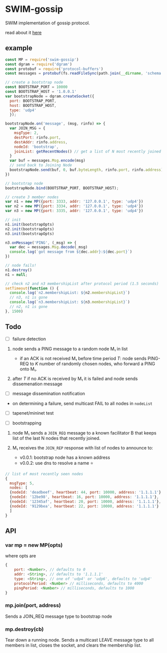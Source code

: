 # SWIM-gossip
SWIM implementation of gossip protocol.

read about it [here](http://www.cs.cornell.edu/info/projects/spinglass/public_pdfs/swim.pdf)

## example

```javascript
const MP = require('swim-gossip')
const dgram = require('dgram')
const protobuf = require('protocol-buffers')
const messages = protobuf(fs.readFileSync(path.join(__dirname, 'schema.proto')))

// create a bootstrap node
const BOOTSTRAP_PORT = 10000
const BOOTSTRAP_HOST = '1.0.0.1'
var bootstrapNode = dgram.createSocket({
  port: BOOTSTRAP_PORT,
  host: BOOTSTRAP_HOST,
  type: 'udp4'
  });

bootstrapNode.on('message', (msg, rinfo) => {
  var JOIN_MSG = {
    msgType: 2,
    destPort: rinfo.port,
    destAddr: rinfo.address,
    nodeId: 'bootstrap',
    joinList: getRecentNodes() // get a list of N most recently joined nodes
  }
  var buf = messages.Msg.encode(msg)
  // send back to Joining Node
  bootstrapNode.send(buf, 0, buf.byteLength, rinfo.port, rinfo.address)
})

// bootstrap node
bootstrapNode.bind(BOOTSTRAP_PORT, BOOTSTRAP_HOST);

// create 3 member nodes
var n1 = new MP({port: 3333, addr: '127.0.0.1', type: 'udp4'})
var n2 = new MP({port: 3334, addr: '127.0.0.1', type: 'udp4'})
var n3 = new MP({port: 3335, addr: '127.0.0.1', type: 'udp4'})

// init
n1.init(bootstrapOpts)
n2.init(bootstrapOpts)
n3.init(bootstrapOpts)

n3.onMessage('PING', (_msg) => {
  var dec = messages.Msg.decode(_msg)
  console.log(`got message from ${dec.addr}:${dec.port}`)
})

// node fails!
n1.destroy()
n1 = null;

// check n2 and n3 membershipList after protocol period (1.5 seconds)
setTimeout(function () {
  console.log(`n2.membershipList: ${n2.membershipList}`)
  // n3, n1 is gone
  console.log(`n3.membershipList: ${n3.membershipList}`)
  // n2, n1 is gone
}, 1500)
```
## Todo
- [ ] failure detection

1.  node sends a PING message to a random node M₁ in list

    *   if an ACK is not received M₁ before time period _T_: node sends PING-REQ
    to _K_ number of randomly chosen nodes, who forward a PING onto M₁.

2.  after _T_ if no ACK is received by M₁ it is failed and node sends
    dissemenation message

- [ ] message dissemination notification

*   on determining a failure, send multicast FAIL to all nodes in `nodeList`

- [ ] tapenet/mininet test

- [ ] bootstrapping

1. node M₁ sends a `JOIN_REQ` message to a known facilitator B that keeps list of
   the last N nodes that recently joined.

2. M₁ receives the `JOIN_REP` response with list of nodes to announce to:
    *   v0.0.1: bootstrap node has a known address
    *   v0.0.2: use dns to resolve a name :star:

```javascript
// list of most recently seen nodes
{
  msgType: 5,
  nodes: [
  {nodeId: 'deadbeef', heartbeat: 44, port: 10000, address: '1.1.1.1'},
  {nodeId: '12be98', heartbeat: 16, port: 10000, address: '1.1.1.1'},
  {nodeId: '12345af', heartbeat: 20, port: 10000, address: '1.1.1.1'},
  {nodeId: '9129bea', heartbeat: 22, port: 10000, address: '1.1.1.1'}
  ]
}
```


## API

### var mp = new MP(opts)
where opts are 
```javascript
{
    port: <Number>, // defaults to 0
    addr: <String>, // defaults to '1.1.1.1'
    type: <String>, // one of 'udp4' or 'udp6', defaults to 'udp4'
    protocolPeriod: <Number> // milliseconds, defaults to 4000
    pingPeriod: <Number> // milliseconds, defaults to 1000
}
```

### mp.join(port, address)
Sends a JOIN_REQ message type to bootstrap node

### mp.destroy(cb)
Tear down a running node. Sends a multicast LEAVE message type to all members in
list, closes the socket, and clears the membership list.
